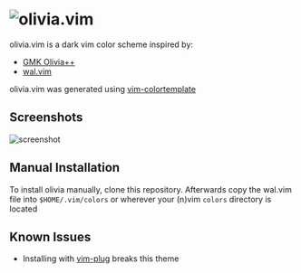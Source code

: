 ![olivia.vim](https://github.com/jacob-ethan/olivia.vim/blob/master/images/Olivia++.png?raw=true)
===

olivia.vim is a dark vim color scheme inspired by:
- [GMK Olivia++](https://www.oliviaplus.plus/)
- [wal.vim](https://github.com/dylanaraps/wal.vim)

olivia.vim was generated using [vim-colortemplate](https://github.com/lifepillar/vim-colortemplate)

## Screenshots
![screenshot](https://github.com/jacob-ethan/olivia.vim/blob/master/images/screenshot.png?raw=true)

## Manual Installation

To install olivia manually, clone this repository. Afterwards copy the wal.vim file into `$HOME/.vim/colors` or wherever your (n)vim `colors` directory is located

## Known Issues
- Installing with [vim-plug](https://github.com/junegunn/vim-plug) breaks this theme
